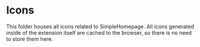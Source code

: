 # Icons

This folder houses all icons related to SimpleHomepage. All icons generated inside of the extension itself are cached to the browser, so there is no need to store them here.